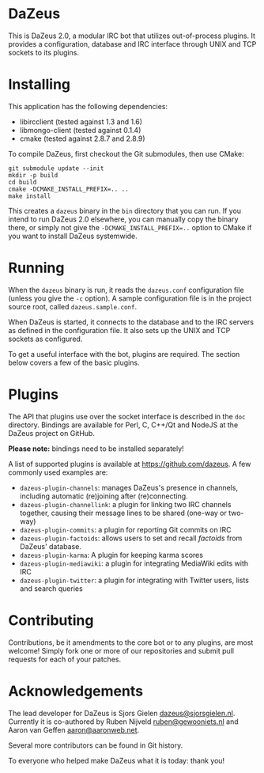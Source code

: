 # DaZeus

This is DaZeus 2.0, a modular IRC bot that utilizes out-of-process plugins. It
provides a configuration, database and IRC interface through UNIX and TCP sockets to
its plugins.

# Installing

This application has the following dependencies:

* libircclient (tested against 1.3 and 1.6)
* libmongo-client (tested against 0.1.4)
* cmake (tested against 2.8.7 and 2.8.9)

To compile DaZeus, first checkout the Git submodules, then use CMake:

    git submodule update --init
    mkdir -p build
    cd build
    cmake -DCMAKE_INSTALL_PREFIX=.. ..
    make install

This creates a `dazeus` binary in the `bin` directory that you can run. If you
intend to run DaZeus 2.0 elsewhere, you can manually copy the binary there, or
simply not give the `-DCMAKE_INSTALL_PREFIX=..` option to CMake if you want to
install DaZeus systemwide.

# Running

When the `dazeus` binary is run, it reads the `dazeus.conf` configuration file
(unless you give the `-c` option). A sample configuration file is in the
project source root, called `dazeus.sample.conf`.

When DaZeus is started, it connects to the database and to the IRC servers as
defined in the configuration file. It also sets up the UNIX and TCP sockets
as configured.

To get a useful interface with the bot, plugins are required. The section below covers a few of the basic plugins.

# Plugins

The API that plugins use over the socket interface is described in the `doc`
directory. Bindings are available for Perl, C, C++/Qt and NodeJS at the DaZeus
project on GitHub.

**Please note:** bindings need to be installed separately!

A list of supported plugins is available at <https://github.com/dazeus>. A few commonly used examples are:

* `dazeus-plugin-channels`: manages DaZeus's presence in channels, including automatic (re)joining after (re)connecting.
* `dazeus-plugin-channellink`: a plugin for linking two IRC channels together,
  causing their message lines to be shared (one-way or two-way)
* `dazeus-plugin-commits`: a plugin for reporting Git commits on IRC
* `dazeus-plugin-factoids`: allows users to set and recall _factoids_ from DaZeus' database.
* `dazeus-plugin-karma`: A plugin for keeping karma scores
* `dazeus-plugin-mediawiki`: a plugin for integrating MediaWiki edits with IRC
* `dazeus-plugin-twitter`: a plugin for integrating with Twitter users, lists
  and search queries

# Contributing

Contributions, be it amendments to the core bot or to any plugins, are most welcome! Simply fork one or more of our repositories and submit pull requests for each of your patches.

# Acknowledgements

The lead developer for DaZeus is Sjors Gielen <dazeus@sjorsgielen.nl>. Currently it is co-authored by Ruben Nijveld <ruben@gewooniets.nl> and Aaron van Geffen <aaron@aaronweb.net>.

Several more contributors can be found in Git history.

To everyone who helped make DaZeus what it is today: thank you!